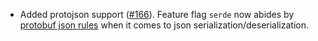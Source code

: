 - Added protojson support
  ([#166](https://github.com/cosmos/ibc-proto-rs/pull/166)). Feature flag `serde` now abides by [protobuf json rules](https://protobuf.dev/programming-guides/proto3/#json) when it comes to json serialization/deserialization.
